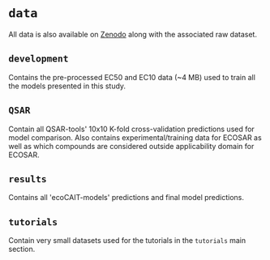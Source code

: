 # `data`
All data is also available on [Zenodo](https://zenodo.org) along with the associated raw dataset. 

## `development`
Contains the pre-processed EC50 and EC10  data (~4 MB) used to train all the models presented in this study. 

## `QSAR`
Contain all QSAR-tools' 10x10 K-fold cross-validation predictions used for model comparison. Also contains experimental/training data for ECOSAR as well as which compounds are considered outside applicability domain for ECOSAR.

## `results`
Contains all 'ecoCAIT-models' predictions and final model predictions.

## `tutorials` 
Contain very small datasets used for the tutorials in the `tutorials` main section. 

